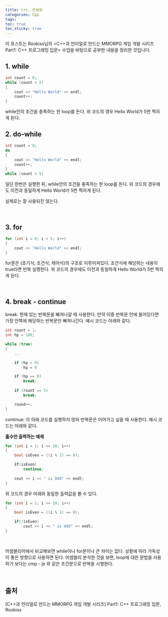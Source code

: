 ```yaml
---
title: C++, 반복문
categories: Cpp
tags: 
toc: true
toc_sticky: true
---
```


이 포스트는 Rookiss님의 \<C++과 언리얼로 만드는 MMORPG 게임 개발 시리즈 Part1: C++ 프로그래밍 입문> 수업을 바탕으로 공부한 내용을 정리한 것입니다. 

## **1. while**

```c++
int count = 0;
while (count < 5)
{
    cout << "Hello World" << endl;
    count++;
}
```

while안의 조건을 충족하는 한 loop를 돈다. 위 코드의 경우 Hello World가 5번 찍히게 된다. 
<br/>

## **2. do-while**

```c++
int count = 0;
do
{
    cout << "Hello World" << endl;
    count++;
}
while (count < 5)
```

일단 한번은 실행한 뒤, while안의 조건을 충족하는 한 loop를 돈다. 위 코드의 경우에도 이전과 동일하게 Hello World가 5번 찍히게 된다. 

실제로는 잘 사용되진 않는다.

<br/>

## **3. for**

```c++
for (int i = 0; i < 5; i++)
{
    cout << "Hello World" << endl;
}
```

for문은 (초기식; 조건식; 제어식)의 구조로 이루어져있다. 조건식에 해당하는 내용이 true라면 반복 실행한다. 위 코드의 경우에도 이전과 동일하게 Hello World가 5번 찍히게 된다. 

<br/>

## **4. break - continue**

break: 현재 있는 반복문을 빠져나갈 때 사용한다. 만약 이중 반복문 안에 들어있다면 가장 안쪽에 해당하는 반복문만 빠져나간다. 예시 코드는 아래와 같다.

```c++
int rount = 1;
int hp = 100;

while (true)
{
    ...

    if (hp < 0)
        hp = 0

    if (hp == 0)
        break;
    
    if (rount == 5)
        break;

    round++;
} 
```

continue: 이 아래 코드를 실행하지 않되 반복문은 이어가고 싶을 때 사용한다. 예시 코드는 아래와 같다. 

**홀수만 출력하는 예제**

```c++
for (int i = 1; i <= 10; i++)
{
    bool isEven = ((i % 2) == 0);

    if(isEven)
        continue;
    
    cout << i << " is Odd" << endl;
}
```

위 코드의 경우 아래와 동일한 출력값을 볼 수 있다. 
```c++
for (int i = 1; i <= 10; i++)
{
    bool isEven = ((i % 2) == 0);

    if(!isEven)
        cout << i << " is Odd" << endl;
}
```

<br/>

어셈블리어에서 비교해보면 while이나 for문이나 큰 차이는 없다. 상황에 따라 가독성이 좋은 방향으로 사용하면 된다. 어셈블리 분석한 것을 보면, loop에 대한 문법을 사용하기 보다는 cmp - je 와 같은 조건문으로 반복을 시행한다. 

<br/>

## **출처**

[C++과 언리얼로 만드는 MMORPG 게임 개발 시리즈] Part1: C++ 프로그래밍 입문, Rookiss
